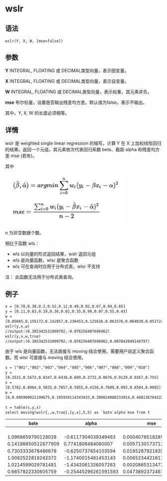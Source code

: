 # wslr

## 语法

`wslr(Y, X, W, [mse=false])`

## 参数

**Y** INTEGRAL, FLOATING 或 DECIMAL类型向量，表示因变量。

**X** INTEGRAL, FLOATING 或 DECIMAL类型向量，表示自变量。

**W** INTEGRAL, FLOATING 或 DECIMAL类型向量，表示权重，其元素非负。

**mse** 布尔标量，设置是否输出残差均方差。默认值为false，表示不输出。

其中，Y, X, W 的长度必须相等。

## 详情

wslr 是 weighted single linear regression 的缩写，计算 Y 在 X 上加权线性回归的结果。返回一个元组，其元素依次代表回归系数
beta、截距 alpha 和残差均方差 mse (若有)。

其中

![](../../images/wslr.png)

n 为非空数据个数。

相比于函数 wls：

* wls 以向量的形式返回结果，wslr 返回元组
* wls 是向量函数，wlsr 是聚合函数
* wls 可在查询时应用于分布式表，wlsr 不支持

注： 此函数无法用于分布式表查询。

## 例子

```
x = [0.78,0.38,0.2,0.52,0.12,0.49,0.02,0.67,0.94,0.85]
y = [0.11,0.63,0.19,0.36,0.02,0.35,0.98,0.07,0.55,0.43]
w = [0.05665,0.155172,0.142857,0.236453,0.125616,0.061576,0.064039,0.051724,0.004926,0.100985]
wslr(y,x,w)
//output:(0.385342531009792,-0.076256407696962)
wslr(y,x,w,true)
//output:(0.385342531009792,-0.076256407696962,0.007842049148797)
```

由于 wls 是向量函数，无法直接与 moving 结合使用，需要用户自定义聚合函数。而 wlsr 可直接与 moving 结合使用。

```
s = ["001","002","003","004","005","006","007","008","009","010"]
y = [0.2531,0.5672,0.8347,0.6436,0.699,0.3732,0.0676,0.9129,0.0167,0.755]
x = [0.5782,0.8064,0.5035,0.7857,0.5955,0.4156,0.7609,0.093,0.6504,0.9092]
w = [0,0.095909021199675,0.195930114343433,0.300024080233914,0.408136784222979]

t = table(s,y,x)
select moving(wslr{,,w,true},[y,x],5,5) as `bate`alpha`mse from t
```

| bate | alpha | mse |
| --- | --- | --- |
|  |  |  |
|  |  |  |
|  |  |  |
|  |  |  |
| 1.0968659790128028 | -0.6117304039349463 | 0.0004078518285504836 |
| 0.14198850512877909 | 0.7741808484080007 | 0.005713017371341482 |
| 0.7303333678486678 | -0.6250737654103594 | 0.01852879218352463 |
| 1.0082522818242372 | -1.1740015481453143 | 0.006523442161727362 |
| 1.0214599029781481 | -1.4342061326057263 | 0.002086531347398113 |
| 0.6657822330605759 | -0.25445296261591593 | 0.04738923724610222 |

